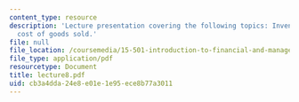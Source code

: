 ```yaml
---
content_type: resource
description: 'Lecture presentation covering the following topics: Inventory and the
  cost of goods sold.'
file: null
file_location: /coursemedia/15-501-introduction-to-financial-and-managerial-accounting-spring-2004/cb3a4dda24e8e01e1e95ece8b77a3011_lecture8.pdf
file_type: application/pdf
resourcetype: Document
title: lecture8.pdf
uid: cb3a4dda-24e8-e01e-1e95-ece8b77a3011
---
```

